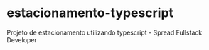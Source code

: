 # estacionamento-typescript
Projeto de estacionamento utilizando typescript - Spread Fullstack Developer
